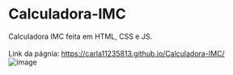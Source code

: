 # Calculadora-IMC
Calculadora IMC feita em HTML, CSS e JS. <br> <br>
Link da págnia: https://carla11235813.github.io/Calculadora-IMC/
<br>
![image](https://github.com/carla11235813/Calculadora-IMC/assets/111895486/7133e5e2-03c1-458b-9f31-78ed32f587a0)

